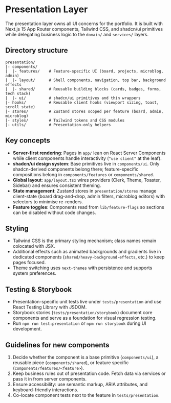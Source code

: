 # Presentation Layer

The presentation layer owns all UI concerns for the portfolio. It is built with Next.js 15 App Router components, Tailwind CSS, and shadcn/ui primitives while delegating business logic to the `domain/` and `services/` layers.

## Directory structure
```
presentation/
|- components/
|  |- features/    # Feature-specific UI (board, projects, microblog, admin)
|  |- layout/      # Shell components, navigation, top bar, background effects
|  |- shared/      # Reusable building blocks (cards, badges, forms, tech stack)
|  |- ui/          # shadcn/ui primitives and thin wrappers
|- hooks/          # Reusable client hooks (viewport sizing, toast, scroll state)
|- stores/         # Zustand stores scoped per feature (board, admin, microblog)
|- styles/         # Tailwind tokens and CSS modules
|- utils/          # Presentation-only helpers
```

## Key concepts
- **Server-first rendering**: Pages in `app/` lean on React Server Components while client components handle interactivity (`"use client"` at the leaf).
- **shadcn/ui design system**: Base primitives live in `components/ui`. Only shadcn-derived components belong there; feature-specific compositions belong in `components/features` or `components/shared`.
- **Global layout**: `app/layout.tsx` wires providers (Clerk, Theme, Toaster, Sidebar) and ensures consistent theming.
- **State management**: Zustand stores in `presentation/stores` manage client-state (board drag-and-drop, admin filters, microblog editors) with selectors to minimise re-renders.
- **Feature toggles**: Components read from `lib/feature-flags` so sections can be disabled without code changes.

## Styling
- Tailwind CSS is the primary styling mechanism; class names remain colocated with JSX.
- Additional effects such as animated backgrounds and gradients live in dedicated components (`shared/heavy-background-effects`, etc.) to keep pages focused.
- Theme switching uses `next-themes` with persistence and supports system preferences.

## Testing & Storybook
- Presentation-specific unit tests live under `tests/presentation` and use React Testing Library with JSDOM.
- Storybook stories (`tests/presentation/storybook`) document core components and serve as a foundation for visual regression testing.
- Run `npm run test:presentation` or `npm run storybook` during UI development.

## Guidelines for new components
1. Decide whether the component is a base primitive (`components/ui`), a reusable piece (`components/shared`), or feature specific (`components/features/<feature>`).
2. Keep business rules out of presentation code. Fetch data via services or pass it in from server components.
3. Ensure accessibility: use semantic markup, ARIA attributes, and keyboard-friendly interactions.
4. Co-locate component tests next to the feature in `tests/presentation`.
